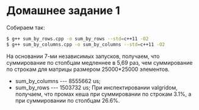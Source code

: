 ﻿# Домашнее задание 1
Собираем так:
```sh
$ g++ sum_by_rows.cpp -o sum_by_rows --std=c++11 -O2
$ g++ sum_by_columns.cpp -o sum_by_columns --std=c++11 -O2
```
На основании 7-ми независимых запусков, получаем, что суммирование по столбцам медленнее в 5,69 раз, чем суммирование по строкам для матрицы размером 25000*25000 элементов.

   - sum_by_columns --- 8555662 us;
   - sum_by_rows --- 1503732 us;
При инспектировании valgridом, получаем, что промах кеша при суммировании по строкам 3.1%, а при суммировании по столбцам 26.6%.
